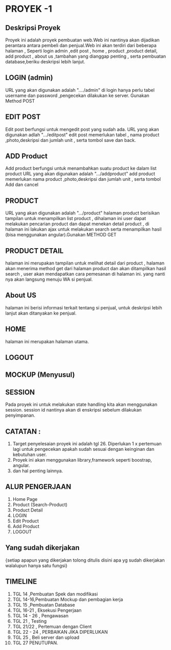 # PROYEK -1

## Deskripsi Proyek

Proyek ini adalah proyek pembuatan web.Web ini nantinya akan dijadikan perantara antara pembeli dan penjual.Web ini akan terdiri dari beberapa halaman , Seperti login admin ,edit post , home , product ,product detail, add product , about us ,tambahan yang dianggap penting , serta pembuatan database,beriku deskripsi lebih lanjut.

## LOGIN (admin)

URL yang akan digunakan adalah "..../admin" di login hanya perlu tabel username dan password ,pengecekan dilakukan ke server. Gunakan Method POST

## EDIT POST
Edit post berfungsi untuk mengedit post yang sudah ada.
URL yang akan digunakan adlah ".../editpost" edit post memerlukan tabel , nama product ,photo,deskripsi dan jumlah unit , serta tombol save dan back. 

## ADD Product
Add product berfungsi untuk menambahkan suatu product ke dalam list product
URL yang akan digunakan adalah ".../addproduct" add product memerlukan nama product ,photo,deskripsi dan jumlah unit , serta tombol Add dan cancel

## PRODUCT
URL yang akan digunakan adalah ".../product"
halaman product berisikan tampilan untuk menampilkan list product , dihalaman ini user dapat melakukan pencarian product dan dapat menekan detail product , di halaman ini lakukan ajax untuk melakukan search serta menampilkan hasil (bisa menggunakan angular).Gunakan METHOD GET

## PRODUCT DETAIL 
halaman ini merupakan tampilan untuk melihat detail dari product , halaman akan menerima method get dari halaman product dan akan ditampilkan hasil search , user akan mendapatkan cara pemesanan di halaman ini. yang nanti nya akan langsung menuju WA si penjual.

## About US

halaman ini berisi informasi terkait tentang si penjual, untuk deskripsi lebih lanjut akan ditanyakan ke penjual.

## HOME
halaman ini merupakan halaman utama.

## LOGOUT

## MOCKUP (Menyusul)

## SESSION
Pada proyek ini untuk melakukan state handling kita akan menggunakan session. session id nantinya akan di enskripsi sebelum dilakukan penyimpanan.

## CATATAN :
1. Target penyelesaian proyek ini adalah tgl 26. Diperlukan 1 x pertemuan lagi untuk pengecekan apakah sudah sesuai dengan keinginan dan kebutuhan user.
2. Proyek ini akan menggunakan library,framework seperti boostrap, angular.
3. dan hal penting lainnya.

## ALUR PENGERJAAN
1. Home Page 
2. Product (Search-Product)
3. Product Detail
4. LOGIN
5. Edit Product
6. Add Product 
7. LOGOUT

## Yang sudah dikerjakan
{setiap apapun yang dikerjakan tolong ditulis disini apa yg sudah dikerjakan walalupun hanya satu fungsi}
## TIMELINE

1.  TGL 14 ,Pembuatan Spek dan modifikasi
2.  TGL 14-16,Pembuatan Mockup dan pembagian kerja
3.  TGL 15 ,Pembuatan Database
4.  TGL 16-21 , Eksekusi Pengerjaan
5.  TGL 14 - 26 , Pengawasan
6.  TGL 21 , Testing
7.  TGL 21/22 , Pertemuan dengan Client
8.  TGL 22 - 24 , PERBAIKAN JIKA DIPERLUKAN
9.  TGL 25 , Beli server dan upload
10. TGL 27 PENUTUPAN.
